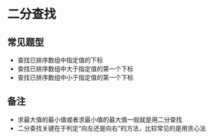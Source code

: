 # 二分查找

## 常见题型

- 查找已排序数组中指定值的下标
- 查找已排序数组中大于指定值的第一个下标
- 查找已排序数组中小于指定值的第一个下标

## 备注

- 求最大值的最小值或者求最小值的最大值一般就是用二分查找
- 二分查找关键在于判定“向左还是向右”的方法，比较常见的是用贪心法
